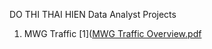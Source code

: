 DO THI THAI HIEN
Data Analyst
Projects
1. MWG Traffic [1]([MWG Traffic Overview.pdf](https://github.com/Thaihien191999/thaihien191999.github.io/blob/main/Global%20Streams%20of%20Popular%20Songs%202017-2018%20on%20Spotify.pdf)

